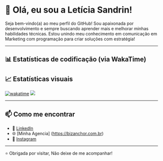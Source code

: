 # 👋 Olá, eu sou a Letícia Sandrin!

Seja bem-vindo(a) ao meu perfil do GitHub! Sou apaixonada por desenvolvimento e sempre buscando aprender mais e melhorar minhas habilidades técnicas.
Estou unindo meu conhecimento em comunicação em Marketing com programação para criar soluções com estratégia!

---

## 📊 Estatísticas de codificação (via WakaTime)

<!--START_SECTION:waka-->
<!--END_SECTION:waka--> 


## 📈 Estatísticas visuais

[![wakatime](https://wakatime.com/badge/user/8103867c-b081-4ac7-9bb7-da8b6194828f.svg)](https://wakatime.com/@8103867c-b081-4ac7-9bb7-da8b6194828f) 
<img href="https://wakatime.com"><img src="https://wakatime.com/share/@SandrinLeth/55eed8b0-46e4-42fd-94e1-465fd0edf374.png" >

---

## 📫 Como me encontrar

- 💼 [LinkedIn]((https://www.linkedin.com/in/let%C3%ADcia-s-ab9b05ba?utm_source=share&utm_campaign=share_via&utm_content=profile&utm_medium=android_app)) 
- 🌐 [Minha Agencia] (https://bizanchor.com.br)
- 📸 [Instagram](https://www.instagram.com/sandrinleticia?igsh=MXQxa2FudTJ2NGM3eA==) 

---

⭐️ Obrigada por visitar, Não deixe de me acompanhar!
